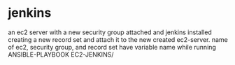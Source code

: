 # jenkins
an ec2 server with a new security group attached and jenkins installed
creating a new record set and attach it to the new created ec2-server.
name of ec2, security group, and record set have variable name while running ANSIBLE-PLAYBOOK EC2-JENKINS/
